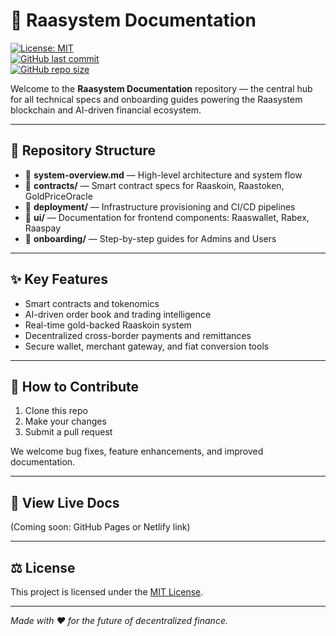 # 🚀 Raasystem Documentation 

[![License: MIT](https://img.shields.io/badge/License-MIT-blue.svg)](https://opensource.org/licenses/MIT)  
[![GitHub last commit](https://img.shields.io/github/last-commit/RaasystemEcosystem/raasystem-docs)](https://github.com/RaasystemEcosystem/raasystem-docs/commits/master)  
[![GitHub repo size](https://img.shields.io/github/repo-size/RaasystemEcosystem/raasystem-docs)](https://github.com/RaasystemEcosystem/raasystem-docs)

Welcome to the **Raasystem Documentation** repository — the central hub for all technical specs and onboarding guides powering the Raasystem blockchain and AI-driven financial ecosystem.

---

## 📂 Repository Structure

- 📄 **system-overview.md** — High-level architecture and system flow  
- 📁 **contracts/** — Smart contract specs for Raaskoin, Raastoken, GoldPriceOracle  
- 📁 **deployment/** — Infrastructure provisioning and CI/CD pipelines  
- 📁 **ui/** — Documentation for frontend components: Raaswallet, Rabex, Raaspay  
- 📁 **onboarding/** — Step-by-step guides for Admins and Users  

---

## ✨ Key Features

- Smart contracts and tokenomics  
- AI-driven order book and trading intelligence  
- Real-time gold-backed Raaskoin system  
- Decentralized cross-border payments and remittances  
- Secure wallet, merchant gateway, and fiat conversion tools

---

## 🤝 How to Contribute

1. Clone this repo  
2. Make your changes  
3. Submit a pull request  

We welcome bug fixes, feature enhancements, and improved documentation.

---

## 🔗 View Live Docs

(Coming soon: GitHub Pages or Netlify link)

---

## ⚖️ License

This project is licensed under the [MIT License](https://opensource.org/licenses/MIT).

---

*Made with ❤️ for the future of decentralized finance.*
